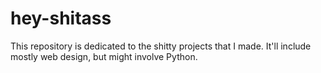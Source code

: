# hey-shitass
This repository is dedicated to the shitty projects that I made. It'll include mostly web design, but might involve Python.
